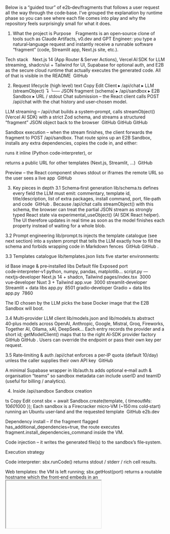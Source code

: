 Below is a “guided tour” of e2b‑dev/fragments that follows a user request all the way through the code‑base. I’ve grouped the explanation by runtime phase so you can see where each file comes into play and why the repository feels surprisingly small for what it does.

1. What the project is
Purpose Fragments is an open‑source clone of tools such as Claude Artifacts, v0.dev and GPT Engineer: you type a natural‑language request and instantly receive a runnable software “fragment” (code, Streamlit app, Next.js site, etc.).

Tech stack Next.js 14 (App Router & Server Actions), Vercel AI SDK for LLM streaming, shadcn/ui + Tailwind for UI, Supabase for optional auth, and E2B as the secure cloud runtime that actually executes the generated code. All of that is visible in the README 
GitHub

2. Request lifecycle (high level)
text
Copy
Edit
Client ▸ /api/chat ▸ LLM (streamObject) ↴
         └── JSON fragment (schema) ▸ /api/sandbox ▸ E2B Sandbox ▸ URL / stdout
Chat submission – the React client calls POST /api/chat with the chat history and user‑chosen model.

LLM streaming – /api/chat builds a system‑prompt, calls streamObject() (Vercel AI SDK) with a strict Zod schema, and streams a structured “fragment” JSON object back to the browser 
GitHub
GitHub
GitHub

Sandbox execution – when the stream finishes, the client forwards the fragment to POST /api/sandbox. That route spins up an E2B Sandbox, installs any extra dependencies, copies the code in, and either:

runs it inline (Python code‑interpreter), or

returns a public URL for other templates (Next.js, Streamlit, …) 
GitHub

Preview – the React <Preview> component shows stdout or iframes the remote URL so the user sees a live app 
GitHub

3. Key pieces in depth
3.1 Schema‑first generation
lib/schema.ts defines every field the LLM must emit: commentary, template id, title/description, list of extra packages, install command, port, file‑path and code 
GitHub
.
Because /api/chat calls streamObject() with this schema, the browser can treat the partial JSON stream as strongly typed React state via experimental_useObject() (AI SDK React helper). The UI therefore updates in real time as soon as the model finishes each property instead of waiting for a whole blob.

3.2 Prompt engineering
lib/prompt.ts injects the template catalogue (see next section) into a system prompt that tells the LLM exactly how to fill the schema and forbids wrapping code in Markdown fences 
GitHub
GitHub
.

3.3 Templates catalogue
lib/templates.json lists five starter environments:

id	Base image & pre‑installed libs	Default file	Exposed port
code‑interpreter‑v1	python, numpy, pandas, matplotlib…	script.py	—
nextjs‑developer	Next.js 14 + shadcn, Tailwind	pages/index.tsx	 3000
vue‑developer	Nuxt 3 + Tailwind	app.vue	 3000
streamlit‑developer	Streamlit + data libs	app.py	 8501
gradio‑developer	Gradio + data libs	app.py	 7860

The ID chosen by the LLM picks the base Docker image that the E2B Sandbox will boot.

3.4 Multi‑provider LLM client
lib/models.json and lib/models.ts abstract 40‑plus models across OpenAI, Anthropic, Google, Mistral, Groq, Fireworks, Together AI, Ollama, xAI, DeepSeek… Each entry records the provider and a short id; getModelClient() maps that to the right AI‑SDK provider factory 
GitHub
GitHub
. Users can override the endpoint or pass their own key per request.

3.5 Rate‑limiting & auth
/api/chat enforces a per‑IP quota (default 10/day) unless the caller supplies their own API key 
GitHub

A minimal Supabase wrapper in lib/auth.ts adds optional e‑mail auth & organisation “teams” so sandbox metadata can include userID and teamID (useful for billing / analytics).

4. Inside /api/sandbox
Sandbox creation

ts
Copy
Edit
const sbx = await Sandbox.create(template, { timeoutMs: 10*60*1000 });
Each sandbox is a Firecracker micro‑VM (~150 ms cold‑start) running an Ubuntu user‑land and the requested template 
GitHub
e2b.dev

Dependency install – if the fragment flagged has_additional_dependencies=true, the route executes fragment.install_dependencies_command inside the VM.

Code injection – it writes the generated file(s) to the sandbox’s file‑system.

Execution strategy

Code interpreter: sbx.runCode() returns stdout / stderr / rich cell results.

Web templates: the VM is left running; sbx.getHost(port) returns a routable hostname which the front‑end embeds in an <iframe>.

Because the sandbox persists for up to 10 minutes (sandboxTimeout), users can interact with the site in real time without re‑spinning a VM on every edit.

5. Front‑end flow
components/chat‑input.tsx – collects prompt, images, selected model & template.

Home page (app/page.tsx) – keeps everything in local storage and handles thumbnails, undo, clear, PostHog analytics 
GitHub

components/preview.tsx – toggles between “code” and “fragment” tabs. For interpreter results it prints logs; for web results it iframes the URL with a live reload icon 
GitHub

shadcn/ui supplies theme‑able buttons, tabs, tooltip, etc., integrated via Tailwind.

6. Extensibility & customisation
Add a new runtime template – sandbox-templates/ → e2b template init → update lib/templates.json and drop a logo in public/thirdparty/templates 
GitHub

Add a new LLM provider – extend providerConfigs in lib/models.ts and register its logo; that’s it.

Tweak the schema – edit lib/schema.ts (the Zod object); the AI SDK will enforce it automatically during streaming, no further back‑end change needed.

7. Security model
E2B sandboxes:

isolate every run in a micro‑VM (Firecracker) so arbitrary code cannot reach the host 
Reddit

start quick enough to feel “serverless”, but live long enough for iterative editing.

can be tagged with metadata and headers, making it easy to enforce per‑team quotas or shut down rogue sessions server‑side.

8. How to run it locally
bash
Copy
Edit
git clone https://github.com/e2b-dev/fragments
cd fragments
npm i
cp .env.template .env.local          # fill E2B_API_KEY and your model key
npm run dev
Open http://localhost:3000, pick a model, and ask:

“Create a Streamlit dashboard that plots Bitcoin vs Ethereum YTD”

The first response stream is the JSON fragment; a few seconds later the preview pane shows a live Streamlit app, served from an E2B sandbox.

TL;DR
Fragments is a lightweight orchestration layer:
Next.js UI + LLM streaming JSON + E2B sandboxes.
That combination lets you turn any natural‑language idea into a safely executed, shareable web artefact in seconds, while keeping the code footprint and operational burden low.